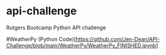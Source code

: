 # api-challenge
Rutgers Bootcamp Python API challenge

#WeatherPy
(Python Code)[https://github.com/Jen-Dean/API-Challenge/blob/main/WeatherPy/WeatherPy_FINISHED.ipynb]
